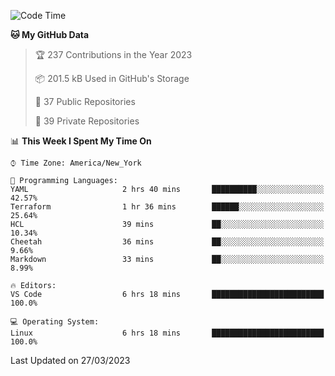 <!--START_SECTION:waka-->
![Code Time](http://img.shields.io/badge/Code%20Time-152%20hrs%2010%20mins-blue)

**🐱 My GitHub Data** 

> 🏆 237 Contributions in the Year 2023
 > 
> 📦 201.5 kB Used in GitHub's Storage 
 > 
> 📜 37 Public Repositories 
 > 
> 🔑 39 Private Repositories  
 > 
📊 **This Week I Spent My Time On** 

```text
⌚︎ Time Zone: America/New_York

💬 Programming Languages: 
YAML                     2 hrs 40 mins       ██████████░░░░░░░░░░░░░░░   42.57% 
Terraform                1 hr 36 mins        ██████░░░░░░░░░░░░░░░░░░░   25.64% 
HCL                      39 mins             ██░░░░░░░░░░░░░░░░░░░░░░░   10.34% 
Cheetah                  36 mins             ██░░░░░░░░░░░░░░░░░░░░░░░   9.66% 
Markdown                 33 mins             ██░░░░░░░░░░░░░░░░░░░░░░░   8.99%

🔥 Editors: 
VS Code                  6 hrs 18 mins       █████████████████████████   100.0%

💻 Operating System: 
Linux                    6 hrs 18 mins       █████████████████████████   100.0%

```


 Last Updated on 27/03/2023
<!--END_SECTION:waka-->